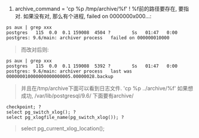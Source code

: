1. archive_command = 'cp %p /tmp/archive/%f' ! %f前的路径要存在, 要指对. 如果没有对, 那么有个进程, failed on 0000000x000...:
```
ps aux | grep xxx
postgres   115  0.0  0.1 159008  4504 ?        Ss   01:47   0:00 postgres: 9.6/main: archiver process   failed on 000000010000
```
> 而改对后则:
```
ps aux | grep xxx
postgres   115  0.0  0.1 159008  5392 ?        Ss   01:47   0:00 postgres: 9.6/main: archiver process   last was 000000010000000000000005.00000028.backup
```
> 并且在/tmp/archive下面可以看到日志文件.
> 'cp %p ../archive/%f' 如果想成功, /var/lib/postgresql/9.6/ 下面要有archive/  
```
checkpoint; ?
select pg_switch_xlog(); ?
select pg_xlogfile_name(pg_switch_xlog()); ?
```
> select pg_current_xlog_location();
